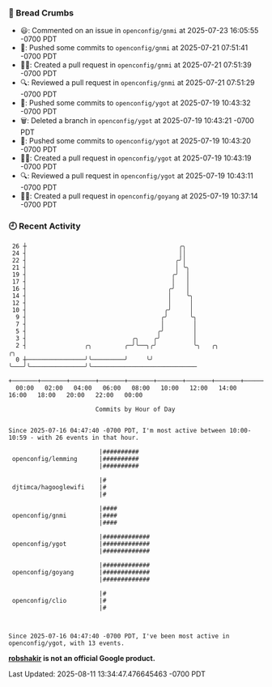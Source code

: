 ### 🍞 Bread Crumbs

 * 😃: Commented on an issue in `openconfig/gnmi` at 2025-07-23 16:05:55 -0700 PDT
 * 🚢: Pushed some commits to `openconfig/gnmi` at 2025-07-21 07:51:41 -0700 PDT
 * ✍🏼: Created a pull request in `openconfig/gnmi` at 2025-07-21 07:51:39 -0700 PDT
 * 🔍: Reviewed a pull request in  `openconfig/gnmi` at 2025-07-21 07:51:29 -0700 PDT
 * 🚢: Pushed some commits to `openconfig/ygot` at 2025-07-19 10:43:32 -0700 PDT
 * 🗑: Deleted a branch in `openconfig/ygot` at 2025-07-19 10:43:21 -0700 PDT
 * 🚢: Pushed some commits to `openconfig/ygot` at 2025-07-19 10:43:20 -0700 PDT
 * ✍🏼: Created a pull request in `openconfig/ygot` at 2025-07-19 10:43:19 -0700 PDT
 * 🔍: Reviewed a pull request in  `openconfig/ygot` at 2025-07-19 10:43:11 -0700 PDT
 * ✍🏼: Created a pull request in `openconfig/goyang` at 2025-07-19 10:37:14 -0700 PDT

### 🕘 Recent Activity
```
 26 ┼                                          ╭╮
 24 ┤                                          ││
 22 ┤                                         ╭╯│
 21 ┤                                         │ ╰╮
 19 ┤                                        ╭╯  │
 17 ┤                                        │   │
 16 ┤                                       ╭╯   │
 14 ┤                                       │    ╰╮
 12 ┤                                       │     │
 10 ┤                                      ╭╯     │
  9 ┤                                     ╭╯      ╰╮
  7 ┤                                     │        │
  5 ┤                                    ╭╯        │
  3 ┤                             ╭╮    ╭╯         │
  2 ┤                ╭╮         ╭─╯╰──╮╭╯          ╰╮   ╭╮               ╭╮
  0 ┼────────────────╯╰─────────╯     ╰╯            ╰───╯╰───────────────╯╰─────────────────────────────
    +───────+───────+───────+───────+───────+───────+───────+───────+───────+───────+───────+───────+────
  00:00   02:00   04:00   06:00   08:00   10:00   12:00   14:00   16:00   18:00   20:00   22:00   00:00   

						Commits by Hour of Day


Since 2025-07-16 04:47:40 -0700 PDT, I'm most active between 10:00-10:59 - with 26 events in that hour.

```



```
                         |##########
 openconfig/lemming      |##########
                         |##########

                         |#
 djtimca/hagooglewifi    |#
                         |#

                         |####
 openconfig/gnmi         |####
                         |####

                         |#############
 openconfig/ygot         |#############
                         |#############

                         |#############
 openconfig/goyang       |#############
                         |#############

                         |#
 openconfig/clio         |#
                         |#



Since 2025-07-16 04:47:40 -0700 PDT, I've been most active in openconfig/ygot, with 13 events.

```
**[robshakir](mailto:robjs@google.com) is not an official Google product.**  


Last Updated: 2025-08-11 13:34:47.476645463 -0700 PDT
